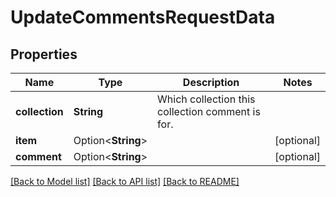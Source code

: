 # UpdateCommentsRequestData

## Properties

Name | Type | Description | Notes
------------ | ------------- | ------------- | -------------
**collection** | **String** | Which collection this collection comment is for. | 
**item** | Option<**String**> |  | [optional]
**comment** | Option<**String**> |  | [optional]

[[Back to Model list]](../README.md#documentation-for-models) [[Back to API list]](../README.md#documentation-for-api-endpoints) [[Back to README]](../README.md)


